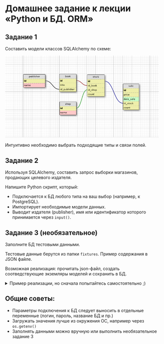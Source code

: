  # Домашнее задание к лекции «Python и БД. ORM»

## Задание 1

Составить модели классов SQLAlchemy по схеме:

![](book_publishers_scheme.png)

Интуитивно необходимо выбрать подходящие типы и связи полей.

## Задание 2

Используя SQLAlchemy, составить запрос выборки магазинов, продающих целевого издателя.

Напишите Python скрипт, который:

- Подключается к БД любого типа на ваш выбор (например, к PostgreSQL).
- Импортирует необходимые модели данных.
- Выводит издателя (publisher), имя или идентификатор которого принимается через `input()`.

## Задание 3 (необязательное)

Заполните БД тестовыми данными.

Тестовые данные берутся из папки `fixtures`. Пример содержания в JSON файле.

Возможная реализация: прочитать json-файл, создать соотведствующие экземляры моделей и сохранить в БД.

<details>

<summary>Пример реализации, но сначала попытайтесь самостоятельно ;)</summary>

```python
import json
import sqlalchemy
from sqlalchemy.orm import sessionmaker
from models import create_tables, Publisher, Shop, Book, Stock, Sale
DSN = '...'
engine = sqlalchemy.create_engine(DSN)
create_tables(engine)
Session = sessionmaker(bind=engine)
session = Session()
with open('fixtures/tests_data.json', 'r') as fd:
    data = json.load(fd)
for record in data:
    model = {
        'publisher': Publisher,
        'shop': Shop,
        'book': Book,
        'stock': Stock,
        'sale': Sale,
    }[record.get('model')]
    session.add(model(id=record.get('pk'), **record.get('fields')))
session.commit()
```

</details>

## Общие советы:

- Параметры подключения к БД следует выносить в отдельные переменные (логин, пароль, название БД и пр.)
- Загружать значения лучше из окружения ОС, например через `os.getenv()`
- Заполнять данными можно вручную или выполнить необязательное задание 3
